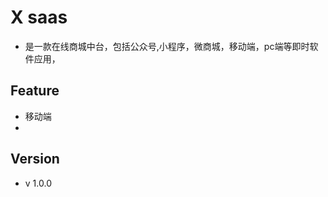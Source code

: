 # X saas

- 是一款在线商城中台，包括公众号,小程序，微商城，移动端，pc端等即时软件应用，



## Feature

* 移动端
* 





## Version

- v 1.0.0


